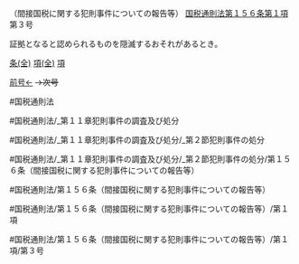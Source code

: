 （間接国税に関する犯則事件についての報告等）
[国税通則法第１５６条第１項](国税通則法＿＿＿＿＿第１５６条第１項)第３号

証拠となると認められるものを隠滅するおそれがあるとき。

[条(全)](国税通則法＿＿＿＿＿第１５６条_.md)    [項(全)](国税通則法＿＿＿＿＿第１５６条第１項_.md)    [項](国税通則法＿＿＿＿＿第１５６条第１項.md)

[前号←](国税通則法＿＿＿＿＿第１５６条第１項第２号.md)  ~~→次号~~

#国税通則法

#国税通則法/_第１１章犯則事件の調査及び処分

#国税通則法/_第１１章犯則事件の調査及び処分/_第２節犯則事件の処分

#国税通則法/_第１１章犯則事件の調査及び処分/_第２節犯則事件の処分/第１５６条（間接国税に関する犯則事件についての報告等）

#国税通則法/第１５６条（間接国税に関する犯則事件についての報告等）

#国税通則法/第１５６条（間接国税に関する犯則事件についての報告等）/第１項

#国税通則法/第１５６条（間接国税に関する犯則事件についての報告等）/第１項/第３号

